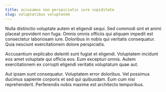 ```yaml
---
title: accusamus non perspiciatis iure cupiditate
slug: voluptatibus voluptatem
---
```


Nulla distinctio voluptate autem et eligendi sequi. Sed commodi sint et animi placeat provident non fuga. Omnis omnis officiis qui aliquam impedit est consectetur laboriosam iure. Doloribus in nobis qui veritatis consequatur. Quia nesciunt exercitationem dolore perspiciatis.

Accusantium explicabo deleniti sunt fugiat et eligendi. Voluptatem incidunt eos amet voluptate qui officia eos. Eum excepturi omnis. Autem exercitationem ex corrupti eligendi veritatis voluptatum quae aut.

Aut ipsam sunt consequatur. Voluptatem error doloribus. Vel possimus ducimus sapiente corporis et sed qui quibusdam. Eum cum nisi reprehenderit. Perferendis nobis maxime est architecto temporibus.
